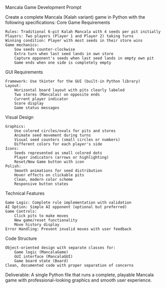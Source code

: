 Mancala Game Development Prompt

Create a complete Mancala (Kalah variant) game in Python with the following specifications:
Core Game Requirements

    Rules: Traditional 6-pit Kalah Mancala with 4 seeds per pit initially
    Players: Two players (Player 1 and Player 2) taking turns
    Winning condition: Player with most seeds in their store wins
    Game mechanics:
        Sow seeds counter-clockwise
        Extra turn when last seed lands in own store
        Capture opponent's seeds when last seed lands in empty own pit
        Game ends when one side is completely empty

GUI Requirements

    Framework: Use tkinter for the GUI (built-in Python library)
    Layout:
        Horizontal board layout with pits clearly labeled
        Two stores (Mancalas) on opposite ends
        Current player indicator
        Score display
        Game status messages

Visual Design

    Graphics:
        Use colored circles/ovals for pits and stores
        Animate seed movement during turns
        Visual seed counters (small circles or numbers)
        Different colors for each player's side
    Icons:
        Seeds represented as small colored dots
        Player indicators (arrows or highlighting)
        Reset/New Game button with icon
    Polish:
        Smooth animations for seed distribution
        Hover effects on clickable pits
        Clean, modern color scheme
        Responsive button states

Technical Features

    Game Logic: Complete rule implementation with validation
    AI Option: Simple AI opponent (optional but preferred)
    Game Controls:
        Click pits to make moves
        New game/reset functionality
        Move history display
    Error Handling: Prevent invalid moves with user feedback

Code Structure

    Object-oriented design with separate classes for:
        Game logic (MancalaGame)
        GUI interface (MancalaGUI)
        Game board state (Board)
    Clean, documented code with proper separation of concerns

Deliverable: A single Python file that runs a complete, playable Mancala game with professional-looking graphics and smooth user experience.